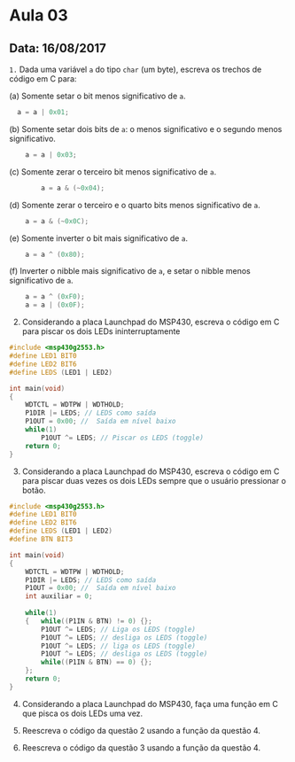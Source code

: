# Aula 03
## Data: 16/08/2017

``1.`` Dada uma variável `a` do tipo `char` (um byte), escreva os trechos de código em C para:

(a) Somente setar o bit menos significativo de `a`.
	
  ```C
  	a = a | 0x01;
  ```
(b) Somente setar dois bits de `a`: o menos significativo e o segundo menos significativo.
	
```C 
	a = a | 0x03;
```  
  
(c) Somente zerar o terceiro bit menos significativo de `a`.

```C
        a = a & (~0x04);
```
  
(d) Somente zerar o terceiro e o quarto bits menos significativo de `a`.

```C
    a = a & (~0x0C);
```	
  
(e) Somente inverter o bit mais significativo de `a`.

```C
    a = a ^ (0x80);
```	

(f) Inverter o nibble mais significativo de `a`, e setar o nibble menos significativo de `a`. 

```C
    a = a ^ (0xF0);
    a = a | (0x0F);
```	

2. Considerando a placa Launchpad do MSP430, escreva o código em C para piscar os dois LEDs ininterruptamente

```C
#include <msp430g2553.h>
#define LED1 BIT0
#define LED2 BIT6
#define LEDS (LED1 | LED2)

int main(void)
{
	WDTCTL = WDTPW | WDTHOLD;
	P1DIR |= LEDS; // LEDS como saída
	P1OUT = 0x00; //  Saída em nível baixo
	while(1)
		P1OUT ^= LEDS; // Piscar os LEDS (toggle)
	return 0;
}
```

3. Considerando a placa Launchpad do MSP430, escreva o código em C para piscar duas vezes os dois LEDs sempre que o usuário pressionar o botão.

```C
#include <msp430g2553.h>
#define LED1 BIT0
#define LED2 BIT6
#define LEDS (LED1 | LED2)
#define BTN BIT3

int main(void)
{
	WDTCTL = WDTPW | WDTHOLD;
	P1DIR |= LEDS; // LEDS como saída
	P1OUT = 0x00; //  Saída em nível baixo
	int auxiliar = 0;
	
	while(1)
	{	while((P1IN & BTN) != 0) {};
		P1OUT ^= LEDS; // Liga os LEDS (toggle)
		P1OUT ^= LEDS; // desliga os LEDS (toggle)
		P1OUT ^= LEDS; // liga os LEDS (toggle)
		P1OUT ^= LEDS; // desliga os LEDS (toggle)	
		while((P1IN & BTN) == 0) {};
	};
	return 0;
}
```

4. Considerando a placa Launchpad do MSP430, faça uma função em C que pisca os dois LEDs uma vez.

5. Reescreva o código da questão 2 usando a função da questão 4.

6. Reescreva o código da questão 3 usando a função da questão 4.
